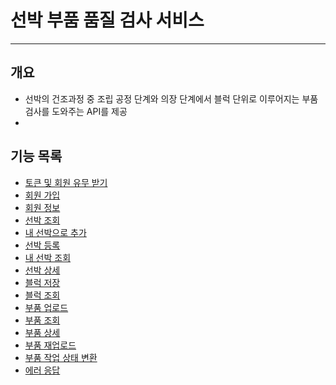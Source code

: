# 선박 부품 품질 검사 서비스

---

## 개요

- 선박의 건조과정 중 조립 공정 단계와 의장 단계에서 블럭 단위로 이루어지는 부품 검사를 도와주는 API를 제공
- 


## 기능 목록 

- [토큰 및 회원 유무 받기](https://github.com/impati/VesselCheck/blob/main/docs/token.md)
- [회원 가입](https://github.com/impati/VesselCheck/blob/main/docs/join.md)
- [회원 정보](https://github.com/impati/VesselCheck/blob/main/docs/client.md)
- [선박 조회](https://github.com/impati/VesselCheck/blob/main/docs/vesselSearch.md)
- [내 선박으로 추가](https://github.com/impati/VesselCheck/blob/main/docs/vesselAdd.md)
- [선박 등록](https://github.com/impati/VesselCheck/blob/main/docs/vesselRegister.md)
- [내 선박 조회](https://github.com/impati/VesselCheck/blob/main/docs/client_vessel.md)
- [선박 상세](https://github.com/impati/VesselCheck/blob/main/docs/vesselInfo.md)
- [블럭 저장](https://github.com/impati/VesselCheck/blob/main/docs/blockRegister.md)
- [블럭 조회](https://github.com/impati/VesselCheck/blob/main/docs/blockSearch.md)
- [부품 업로드](https://github.com/impati/VesselCheck/blob/main/docs/componentRegister.md)
- [부품 조회](https://github.com/impati/VesselCheck/blob/main/docs/componentSearch.md)
- [부품 상세]()
- [부품 재업로드]()
- [부품 작업 상태 변환]()
- [에러 응답]() 


